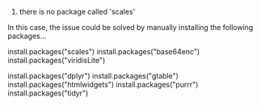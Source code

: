 1. there is no package called 'scales'

In this case, the issue could be solved by manually installing the following packages...

install.packages("scales")
install.packages("base64enc")
install.packages("viridisLite")

install.packages("dplyr")
install.packages("gtable")
install.packages("htmlwidgets")
install.packages("purrr")
install.packages("tidyr")
